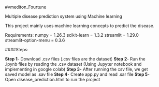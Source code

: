 #vmediton_Fourtune

Multiple disease prediction system using Machine learning

This project mainly uses machine learning concepts to predict the disease.

Requirements:
numpy = 1.26.3
scikit-learn = 1.3.2
streamlit = 1.29.0
streamlit-option-menu = 0.3.6


####Steps:

**Step 1**- Download .csv files (.csv files are the dataset)
**Step 2**- Run the .ipynb files by reading the .csv dataset (Using Jupyter notebook and implementing in google colab)
**Step 3**- After running the csv file, we get saved model as .sav file
**Step 4**- Create app.py and read .sar file
**Step 5**- Open disease_prediction.html to run the project 
